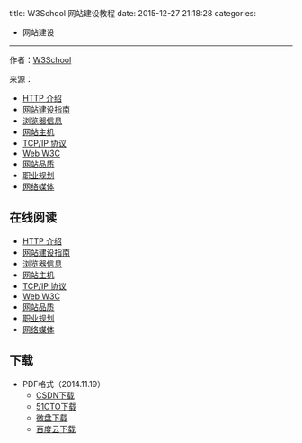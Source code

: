 title: W3School 网站建设教程
date: 2015-12-27 21:18:28
categories:
  - 网站建设
---

作者：[W3School](http://www.w3cschool.cc)

来源：

* [HTTP 介绍](http://www.w3cschool.cc/http/http-tutorial.html)
* [网站建设指南](http://www.w3cschool.cc/web/web-buildingprimer.html)
* [浏览器信息](http://www.w3cschool.cc/browsers/browser-information.html)
* [网站主机](http://www.w3cschool.cc/hosting/hosting-tutorial.html)
* [TCP/IP 协议](http://www.w3cschool.cc/tcpip/tcpip-tutorial.html)
* [Web W3C](http://www.w3cschool.cc/w3c/w3c-tutorial.html)
* [网站品质](http://www.w3school.com.cn/quality/index.asp)
* [职业规划](http://www.w3school.com.cn/careers/index.asp)
* [网络媒体](http://www.w3school.com.cn/media/index.asp)

<!--more-->

## 在线阅读 ##

* [HTTP 介绍](http://www.w3cschool.cc/http/http-tutorial.html)
* [网站建设指南](http://www.w3cschool.cc/web/web-buildingprimer.html)
* [浏览器信息](http://www.w3cschool.cc/browsers/browser-information.html)
* [网站主机](http://www.w3cschool.cc/hosting/hosting-tutorial.html)
* [TCP/IP 协议](http://www.w3cschool.cc/tcpip/tcpip-tutorial.html)
* [Web W3C](http://www.w3cschool.cc/w3c/w3c-tutorial.html)
* [网站品质](http://www.w3school.com.cn/quality/index.asp)
* [职业规划](http://www.w3school.com.cn/careers/index.asp)
* [网络媒体](http://www.w3school.com.cn/media/index.asp)

## 下载 ##

* PDF格式（2014.11.19）
  * [CSDN下载](http://download.csdn.net/detail/wizardforcel/8175147)
  * [51CTO下载](http://down.51cto.com/data/1901422)
  * [微盘下载](http://vdisk.weibo.com/s/qybb07EH0XlBK)
  * [百度云下载](http://pan.baidu.com/s/1c0vqQEO)